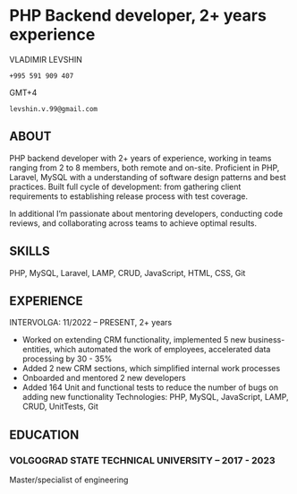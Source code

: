 # PHP Backend developer, 2+ years experience

VLADIMIR LEVSHIN 

```+995 591 909 407```

GMT+4


```levshin.v.99@gmail.com```

## ABOUT

PHP backend developer with 2+ years of experience, working in teams ranging
from 2 to 8 members, both remote and on-site. Proficient in PHP, Laravel,
MySQL with a understanding of software design patterns and best practices. Built
full cycle of development: from gathering client requirements to establishing
release process with test coverage.

In additional I’m passionate about mentoring developers, conducting code
reviews, and collaborating across teams to achieve optimal results.

## SKILLS

PHP, MySQL, Laravel, LAMP, CRUD, JavaScript, HTML, CSS, Git

## EXPERIENCE


INTERVOLGA: 11/2022 – PRESENT, 2+ years

- Worked on extending CRM functionality, implemented 5 new business-
    entities, which automated the work of employees, accelerated data
    processing by 30 - 35%
- Added 2 new CRM sections, which simplified internal work processes
- Onboarded and mentored 2 new developers
- Added 164 Unit and functional tests to reduce the number of bugs on adding
    new functionality
    Technologies: PHP, MySQL, JavaScript, LAMP, CRUD, UnitTests, Git

## EDUCATION

### VOLGOGRAD STATE TECHNICAL UNIVERSITY – 2017 - 2023


Master/specialist of engineering


